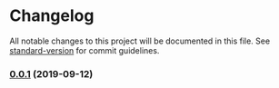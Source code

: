 # Changelog

All notable changes to this project will be documented in this file. See [standard-version](https://github.com/conventional-changelog/standard-version) for commit guidelines.

### [0.0.1](https://github.com/CrowdStrike/faltest/compare/full-suite@0.0.0...0.0.1) (2019-09-12)
